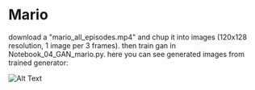 # Mario
download a "mario_all_episodes.mp4" and chup it into images (120x128 resolution, 1 image per 3 frames). then train gan in Notebook_04_GAN_mario.py.
here you can see generated images from trained generator:

![Alt Text](https://media.giphy.com/media/vFKqnCdLPNOKc/giphy.gif)
